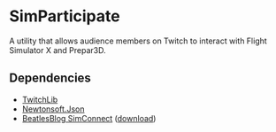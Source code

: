 # SimParticipate
A utility that allows audience members on Twitch to interact with Flight Simulator X and Prepar3D.

## Dependencies
* [TwitchLib](https://github.com/TwitchLib/TwitchLib)
* [Newtonsoft.Json](https://github.com/JamesNK/Newtonsoft.Json)
* [BeatlesBlog SimConnect](https://fsandm.wordpress.com/2009/07/29/beta-3-release-now-available/) ([download](https://onedrive.live.com/download?resid=B48B0194C5456F5%21353))
